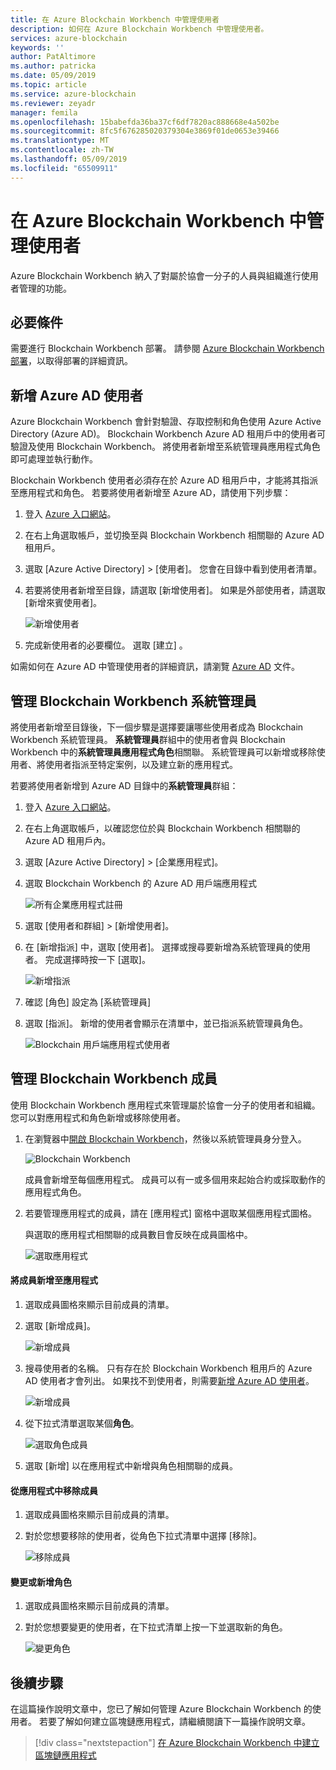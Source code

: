 ```yaml
---
title: 在 Azure Blockchain Workbench 中管理使用者
description: 如何在 Azure Blockchain Workbench 中管理使用者。
services: azure-blockchain
keywords: ''
author: PatAltimore
ms.author: patricka
ms.date: 05/09/2019
ms.topic: article
ms.service: azure-blockchain
ms.reviewer: zeyadr
manager: femila
ms.openlocfilehash: 15babefda36ba37cf6df7820ac888668e4a502be
ms.sourcegitcommit: 8fc5f676285020379304e3869f01de0653e39466
ms.translationtype: MT
ms.contentlocale: zh-TW
ms.lasthandoff: 05/09/2019
ms.locfileid: "65509911"
---
```

# <a name="manage-users-in-azure-blockchain-workbench"></a>在 Azure Blockchain Workbench 中管理使用者

Azure Blockchain Workbench 納入了對屬於協會一分子的人員與組織進行使用者管理的功能。

## <a name="prerequisites"></a>必要條件

需要進行 Blockchain Workbench 部署。 請參閱 [Azure Blockchain Workbench 部署](deploy.md)，以取得部署的詳細資訊。

## <a name="add-azure-ad-users"></a>新增 Azure AD 使用者

Azure Blockchain Workbench 會針對驗證、存取控制和角色使用 Azure Active Directory (Azure AD)。 Blockchain Workbench Azure AD 租用戶中的使用者可驗證及使用 Blockchain Workbench。 將使用者新增至系統管理員應用程式角色即可處理並執行動作。

Blockchain Workbench 使用者必須存在於 Azure AD 租用戶中，才能將其指派至應用程式和角色。 若要將使用者新增至 Azure AD，請使用下列步驟：

1.  登入 [Azure 入口網站](https://portal.azure.com)。
2.  在右上角選取帳戶，並切換至與 Blockchain Workbench 相關聯的 Azure AD 租用戶。
3.  選取 [Azure Active Directory] > [使用者]。 您會在目錄中看到使用者清單。
4.  若要將使用者新增至目錄，請選取 [新增使用者]。 如果是外部使用者，請選取 [新增來賓使用者]。

    ![新增使用者](./media/manage-users/add-ad-user.png)

5.  完成新使用者的必要欄位。 選取 [建立] 。

如需如何在 Azure AD 中管理使用者的詳細資訊，請瀏覽 [Azure AD](../../active-directory/fundamentals/add-users-azure-active-directory.md) 文件。

## <a name="manage-blockchain-workbench-administrators"></a>管理 Blockchain Workbench 系統管理員

將使用者新增至目錄後，下一個步驟是選擇要讓哪些使用者成為 Blockchain Workbench 系統管理員。 **系統管理員**群組中的使用者會與 Blockchain Workbench 中的**系統管理員應用程式角色**相關聯。 系統管理員可以新增或移除使用者、將使用者指派至特定案例，以及建立新的應用程式。

若要將使用者新增到 Azure AD 目錄中的**系統管理員**群組：

1.  登入 [Azure 入口網站](https://portal.azure.com)。
2.  在右上角選取帳戶，以確認您位於與 Blockchain Workbench 相關聯的 Azure AD 租用戶內。
3.  選取 [Azure Active Directory] > [企業應用程式]。
4.  選取 Blockchain Workbench 的 Azure AD 用戶端應用程式
    
    ![所有企業應用程式註冊](./media/manage-users/select-blockchain-client-app.png)

5.  選取 [使用者和群組] > [新增使用者]。
6.  在 [新增指派] 中，選取 [使用者]。 選擇或搜尋要新增為系統管理員的使用者。 完成選擇時按一下 [選取]。

    ![新增指派](./media/manage-users/add-user-assignment.png)

9.  確認 [角色] 設定為 [系統管理員]
10. 選取 [指派]。 新增的使用者會顯示在清單中，並已指派系統管理員角色。

    ![Blockchain 用戶端應用程式使用者](./media/manage-users/blockchain-admin-list.png)

## <a name="managing-blockchain-workbench-members"></a>管理 Blockchain Workbench 成員

使用 Blockchain Workbench 應用程式來管理屬於協會一分子的使用者和組織。 您可以對應用程式和角色新增或移除使用者。

1. 在瀏覽器中[開啟 Blockchain Workbench](deploy.md#blockchain-workbench-web-url)，然後以系統管理員身分登入。

    ![Blockchain Workbench](./media/manage-users/blockchain-workbench-applications.png)

    成員會新增至每個應用程式。 成員可以有一或多個用來起始合約或採取動作的應用程式角色。

2. 若要管理應用程式的成員，請在 [應用程式] 窗格中選取某個應用程式圖格。

    與選取的應用程式相關聯的成員數目會反映在成員圖格中。

    ![選取應用程式](./media/manage-users/blockchain-workbench-select-application.png)


#### <a name="add-member-to-application"></a>將成員新增至應用程式

1. 選取成員圖格來顯示目前成員的清單。
2. 選取 [新增成員]。

    ![新增成員](./media/manage-users/application-add-members.png)

3. 搜尋使用者的名稱。  只有存在於 Blockchain Workbench 租用戶的 Azure AD 使用者才會列出。 如果找不到使用者，則需要[新增 Azure AD 使用者](#add-azure-ad-users)。

    ![新增成員](./media/manage-users/find-user.png)

4. 從下拉式清單選取某個**角色**。

    ![選取角色成員](./media/manage-users/application-select-role.png)

5. 選取 [新增] 以在應用程式中新增與角色相關聯的成員。

#### <a name="remove-member-from-application"></a>從應用程式中移除成員

1. 選取成員圖格來顯示目前成員的清單。
2. 對於您想要移除的使用者，從角色下拉式清單中選擇 [移除]。

    ![移除成員](./media/manage-users/application-remove-member.png)

#### <a name="change-or-add-role"></a>變更或新增角色

1. 選取成員圖格來顯示目前成員的清單。
2. 對於您想要變更的使用者，在下拉式清單上按一下並選取新的角色。

    ![變更角色](./media/manage-users/application-change-role.png)

## <a name="next-steps"></a>後續步驟

在這篇操作說明文章中，您已了解如何管理 Azure Blockchain Workbench 的使用者。 若要了解如何建立區塊鏈應用程式，請繼續閱讀下一篇操作說明文章。

> [!div class="nextstepaction"]
> [在 Azure Blockchain Workbench 中建立區塊鏈應用程式](create-app.md)
